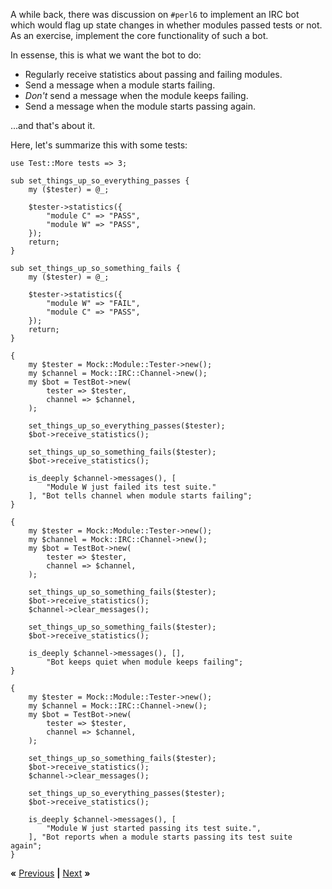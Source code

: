 A while back, there was discussion on `#perl6` to implement an IRC bot which
would flag up state changes in whether modules passed tests or not. As an
exercise, implement the core functionality of such a bot.

In essense, this is what we want the bot to do:

* Regularly receive statistics about passing and failing modules.
* Send a message when a module starts failing.
* *Don't* send a message when the module keeps failing.
* Send a message when the module starts passing again.

...and that's about it.

Here, let's summarize this with some tests:

    use Test::More tests => 3;

    sub set_things_up_so_everything_passes {
        my ($tester) = @_;

        $tester->statistics({
            "module C" => "PASS",
            "module W" => "PASS",
        });
        return;
    }

    sub set_things_up_so_something_fails {
        my ($tester) = @_;

        $tester->statistics({
            "module W" => "FAIL",
            "module C" => "PASS",
        });
        return;
    }

    {
        my $tester = Mock::Module::Tester->new();
        my $channel = Mock::IRC::Channel->new();
        my $bot = TestBot->new(
            tester => $tester,
            channel => $channel,
        );

        set_things_up_so_everything_passes($tester);
        $bot->receive_statistics();

        set_things_up_so_something_fails($tester);
        $bot->receive_statistics();

        is_deeply $channel->messages(), [
            "Module W just failed its test suite."
        ], "Bot tells channel when module starts failing";
    }

    {
        my $tester = Mock::Module::Tester->new();
        my $channel = Mock::IRC::Channel->new();
        my $bot = TestBot->new(
            tester => $tester,
            channel => $channel,
        );

        set_things_up_so_something_fails($tester);
        $bot->receive_statistics();
        $channel->clear_messages();

        set_things_up_so_something_fails($tester);
        $bot->receive_statistics();

        is_deeply $channel->messages(), [],
            "Bot keeps quiet when module keeps failing";
    }

    {
        my $tester = Mock::Module::Tester->new();
        my $channel = Mock::IRC::Channel->new();
        my $bot = TestBot->new(
            tester => $tester,
            channel => $channel,
        );

        set_things_up_so_something_fails($tester);
        $bot->receive_statistics();
        $channel->clear_messages();

        set_things_up_so_everything_passes($tester);
        $bot->receive_statistics();

        is_deeply $channel->messages(), [
            "Module W just started passing its test suite.",
        ], "Bot reports when a module starts passing its test suite again";
    }

**«** [Previous](test-2.md) **|** [Next](nesting.md) **»**
